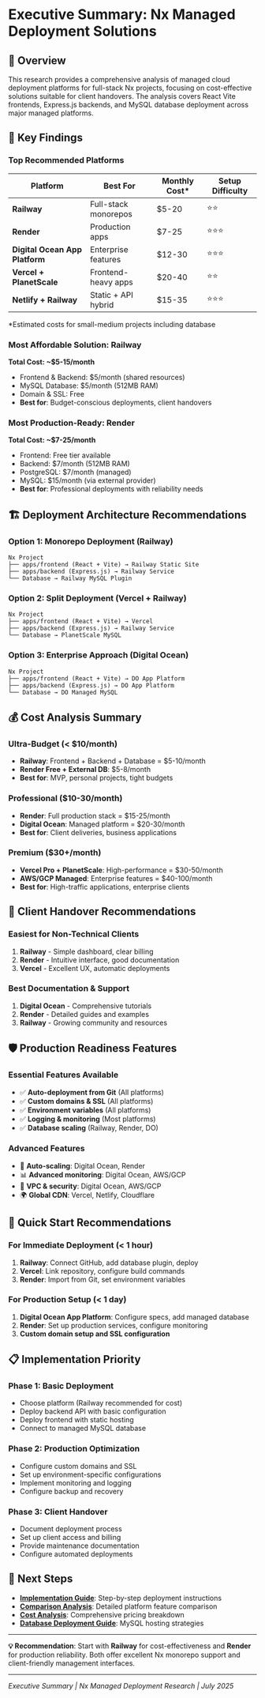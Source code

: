 # Executive Summary: Nx Managed Deployment Solutions

## 🎯 Overview

This research provides a comprehensive analysis of managed cloud deployment platforms for full-stack Nx projects, focusing on cost-effective solutions suitable for client handovers. The analysis covers React Vite frontends, Express.js backends, and MySQL database deployment across major managed platforms.

## 🔑 Key Findings

### Top Recommended Platforms

| Platform | Best For | Monthly Cost* | Setup Difficulty |
|----------|----------|---------------|------------------|
| **Railway** | Full-stack monorepos | $5-20 | ⭐⭐ |
| **Render** | Production apps | $7-25 | ⭐⭐⭐ |
| **Digital Ocean App Platform** | Enterprise features | $12-30 | ⭐⭐⭐ |
| **Vercel + PlanetScale** | Frontend-heavy apps | $20-40 | ⭐⭐ |
| **Netlify + Railway** | Static + API hybrid | $15-35 | ⭐⭐⭐ |

*Estimated costs for small-medium projects including database

### Most Affordable Solution: Railway

**Total Cost: ~$5-15/month**
- Frontend & Backend: $5/month (shared resources)
- MySQL Database: $5/month (512MB RAM)
- Domain & SSL: Free
- **Best for**: Budget-conscious deployments, client handovers

### Most Production-Ready: Render

**Total Cost: ~$7-25/month**
- Frontend: Free tier available
- Backend: $7/month (512MB RAM)
- PostgreSQL: $7/month (managed)
- MySQL: $15/month (via external provider)
- **Best for**: Professional deployments with reliability needs

## 🏗 Deployment Architecture Recommendations

### Option 1: Monorepo Deployment (Railway)
```
Nx Project
├── apps/frontend (React + Vite) → Railway Static Site
├── apps/backend (Express.js) → Railway Service  
└── Database → Railway MySQL Plugin
```

### Option 2: Split Deployment (Vercel + Railway)
```
Nx Project
├── apps/frontend (React + Vite) → Vercel
├── apps/backend (Express.js) → Railway Service
└── Database → PlanetScale MySQL
```

### Option 3: Enterprise Approach (Digital Ocean)
```
Nx Project  
├── apps/frontend (React + Vite) → DO App Platform
├── apps/backend (Express.js) → DO App Platform
└── Database → DO Managed MySQL
```

## 💰 Cost Analysis Summary

### Ultra-Budget (< $10/month)
- **Railway**: Frontend + Backend + Database = $5-10/month
- **Render Free + External DB**: $5-8/month
- **Best for**: MVP, personal projects, tight budgets

### Professional ($10-30/month)
- **Render**: Full production stack = $15-25/month
- **Digital Ocean**: Managed platform = $20-30/month  
- **Best for**: Client deliveries, business applications

### Premium ($30+/month)
- **Vercel Pro + PlanetScale**: High-performance = $30-50/month
- **AWS/GCP Managed**: Enterprise features = $40-100/month
- **Best for**: High-traffic applications, enterprise clients

## 🎯 Client Handover Recommendations

### Easiest for Non-Technical Clients
1. **Railway** - Simple dashboard, clear billing
2. **Render** - Intuitive interface, good documentation
3. **Vercel** - Excellent UX, automatic deployments

### Best Documentation & Support
1. **Digital Ocean** - Comprehensive tutorials
2. **Render** - Detailed guides and examples
3. **Railway** - Growing community and resources

## 🛡 Production Readiness Features

### Essential Features Available
- ✅ **Auto-deployment from Git** (All platforms)
- ✅ **Custom domains & SSL** (All platforms)
- ✅ **Environment variables** (All platforms)
- ✅ **Logging & monitoring** (Most platforms)
- ✅ **Database scaling** (Railway, Render, DO)

### Advanced Features
- 🔄 **Auto-scaling**: Digital Ocean, Render
- 📊 **Advanced monitoring**: Digital Ocean, AWS/GCP
- 🔐 **VPC & security**: Digital Ocean, AWS/GCP
- 🌍 **Global CDN**: Vercel, Netlify, Cloudflare

## 🚀 Quick Start Recommendations

### For Immediate Deployment (< 1 hour)
1. **Railway**: Connect GitHub, add database plugin, deploy
2. **Vercel**: Link repository, configure build commands
3. **Render**: Import from Git, set environment variables

### For Production Setup (< 1 day)
1. **Digital Ocean App Platform**: Configure specs, add managed database
2. **Render**: Set up production services, configure monitoring
3. **Custom domain setup and SSL configuration**

## 📋 Implementation Priority

### Phase 1: Basic Deployment
- Choose platform (Railway recommended for cost)
- Deploy backend API with basic configuration
- Deploy frontend with static hosting
- Connect to managed MySQL database

### Phase 2: Production Optimization  
- Configure custom domains and SSL
- Set up environment-specific configurations
- Implement monitoring and logging
- Configure backup and recovery

### Phase 3: Client Handover
- Document deployment process
- Set up client access and billing
- Provide maintenance documentation
- Configure automated deployments

## 🔗 Next Steps

- **[Implementation Guide](./implementation-guide.md)**: Step-by-step deployment instructions
- **[Comparison Analysis](./comparison-analysis.md)**: Detailed platform feature comparison  
- **[Cost Analysis](./cost-analysis.md)**: Comprehensive pricing breakdown
- **[Database Deployment Guide](./database-deployment-guide.md)**: MySQL hosting strategies

---

**💡 Recommendation**: Start with **Railway** for cost-effectiveness and **Render** for production reliability. Both offer excellent Nx monorepo support and client-friendly management interfaces.

---

*Executive Summary | Nx Managed Deployment Research | July 2025*
